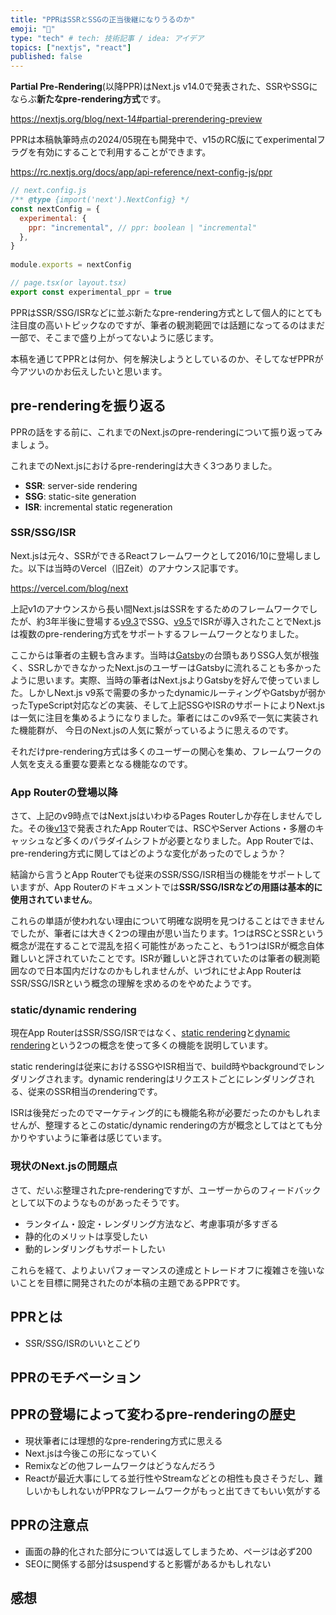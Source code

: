```yaml
---
title: "PPRはSSRとSSGの正当後継になりうるのか"
emoji: "👑"
type: "tech" # tech: 技術記事 / idea: アイデア
topics: ["nextjs", "react"]
published: false
---
```


**Partial Pre-Rendering**(以降PPR)はNext.js v14.0で発表された、SSRやSSGにならぶ**新たなpre-rendering方式**です。

https://nextjs.org/blog/next-14#partial-prerendering-preview

PPRは本稿執筆時点の2024/05現在も開発中で、v15のRC版にてexperimentalフラグを有効にすることで利用することができます。

https://rc.nextjs.org/docs/app/api-reference/next-config-js/ppr

```js
// next.config.js
/** @type {import('next').NextConfig} */
const nextConfig = {
  experimental: {
    ppr: "incremental", // ppr: boolean | "incremental"
  },
}
 
module.exports = nextConfig

// page.tsx(or layout.tsx)
export const experimental_ppr = true
```

PPRはSSR/SSG/ISRなどに並ぶ新たなpre-rendering方式として個人的にとても注目度の高いトピックなのですが、筆者の観測範囲では話題になってるのはまだ一部で、そこまで盛り上がってないように感じます。

本稿を通じてPPRとは何か、何を解決しようとしているのか、そしてなぜPPRが今アツいのかお伝えしたいと思います。

## pre-renderingを振り返る

PPRの話をする前に、これまでのNext.jsのpre-renderingについて振り返ってみましょう。

これまでのNext.jsにおけるpre-renderingは大きく3つありました。

- **SSR**: server-side rendering
- **SSG**: static-site generation
- **ISR**: incremental static regeneration

### SSR/SSG/ISR

Next.jsは元々、SSRができるReactフレームワークとして2016/10に登場しました。以下は当時のVercel（旧Zeit）のアナウンス記事です。

https://vercel.com/blog/next

上記v1のアナウンスから長い間Next.jsはSSRをするためのフレームワークでしたが、約3年半後に登場する[v9.3](https://nextjs.org/blog/next-9-3)でSSG、[v9.5](https://nextjs.org/blog/next-9-5)でISRが導入されたことでNext.jsは複数のpre-rendering方式をサポートするフレームワークとなりました。

ここからは筆者の主観も含みます。当時は[Gatsby](https://www.gatsbyjs.com/)の台頭もありSSG人気が根強く、SSRしかできなかったNext.jsのユーザーはGatsbyに流れることも多かったように思います。実際、当時の筆者はNext.jsよりGatsbyを好んで使っていました。しかしNext.js v9系で需要の多かったdynamicルーティングやGatsbyが弱かったTypeScript対応などの実装、そして上記SSGやISRのサポートによりNext.jsは一気に注目を集めるようになりました。筆者にはこのv9系で一気に実装された機能群が、 今日のNext.jsの人気に繋がっているように思えるのです。

それだけpre-rendering方式は多くのユーザーの関心を集め、フレームワークの人気を支える重要な要素となる機能なのです。

### App Routerの登場以降

さて、上記のv9時点ではNext.jsはいわゆるPages Routerしか存在しませんでした。その後[v13](https://nextjs.org/blog/next-13)で発表されたApp Routerでは、RSCやServer Actions・多層のキャッシュなど多くのパラダイムシフトが必要となりました。App Routerでは、pre-rendering方式に関してはどのような変化があったのでしょうか？

結論から言うとApp Routerでも従来のSSR/SSG/ISR相当の機能をサポートしていますが、App Routerのドキュメントでは**SSR/SSG/ISRなどの用語は基本的に使用されていません**。

これらの単語が使われない理由について明確な説明を見つけることはできませんでしたが、筆者には大きく2つの理由が思い当たります。1つはRSCとSSRという概念が混在することで混乱を招く可能性があったこと、もう1つはISRが概念自体難しいと評されていたことです。ISRが難しいと評されていたのは筆者の観測範囲なので日本国内だけなのかもしれませんが、いづれにせよApp RouterはSSR/SSG/ISRという概念の理解を求めるのをやめたようです。

### static/dynamic rendering

現在App RouterはSSR/SSG/ISRではなく、[static rendering](https://rc.nextjs.org/docs/app/building-your-application/rendering/server-components#static-rendering-default)と[dynamic rendering](https://rc.nextjs.org/docs/app/building-your-application/rendering/server-components#dynamic-rendering)という2つの概念を使って多くの機能を説明しています。

static renderingは従来におけるSSGやISR相当で、build時やbackgroundでレンダリングされます。dynamic renderingはリクエストごとにレンダリングされる、従来のSSR相当のrenderingです。

ISRは後発だったのでマーケティング的にも機能名称が必要だったのかもしれませんが、整理するとこのstatic/dynamic renderingの方が概念としてはとても分かりやすいように筆者は感じています。

### 現状のNext.jsの問題点

さて、だいぶ整理されたpre-renderingですが、ユーザーからのフィードバックとして以下のようなものがあったそうです。

- ランタイム・設定・レンダリング方法など、考慮事項が多すぎる
- 静的化のメリットは享受したい
- 動的レンダリングもサポートしたい

これらを経て、よりよいパフォーマンスの達成とトレードオフに複雑さを強いないことを目標に開発されたのが本稿の主題であるPPRです。

## PPRとは

- SSR/SSG/ISRのいいとこどり

## PPRのモチベーション

## PPRの登場によって変わるpre-renderingの歴史

- 現状筆者には理想的なpre-rendering方式に思える
- Next.jsは今後この形になっていく
- Remixなどの他フレームワークはどうなんだろう
- Reactが最近大事にしてる並行性やStreamなどとの相性も良さそうだし、難しいかもしれないがPPRなフレームワークがもっと出てきてもいい気がする

## PPRの注意点

- 画面の静的化された部分については返してしまうため、ページは必ず200
- SEOに関係する部分はsuspendすると影響があるかもしれない

## 感想
